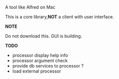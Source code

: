 A tool like Alfred on Mac

This is a core library,**NOT** a client with user interface.

**NOTE**

Do not download this. GUI is building.

**TODO**

+ processor display help info
+ processor argument check
+ provide db services to processor ?
+ load external processor